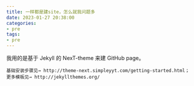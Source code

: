 ```yaml
---
title: 一样都是建site，怎么就我问题多
date: 2023-01-27 20:38:00
categories: 
- pre
tags:
- pre
---
```


我用的是基于 Jekyll 的 NexT-theme 来建 GitHub page。

```
基础安装步骤见→ http://theme-next.simpleyyt.com/getting-started.html；
更多模板见→ http://jekyllthemes.org/
```

